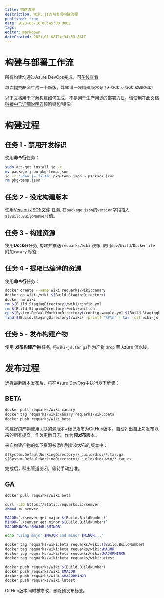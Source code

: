 ```yaml
---
title: 构建流程
description: Wiki.js的可复现构建流程
published: true
date: 2023-03-16T08:45:00.000Z
tags: 
editor: markdown
dateCreated: 2023-01-08T10:34:53.861Z
---
```


# 构建与部署工作流

所有构建均通过Azure DevOps完成，可[在线查看](https://dev.azure.com/requarks/wiki/_build?definitionId=9).

每次提交都会生成一个新版，并递增一次构建版本号 *(大版本.小版本.构建版本)*

以下文档用于了解构建如何生成，不是用于生产用途的部署方法。请使用[在此文档链接中已详细说明的](/install)预购键包/镜像。

# 构建过程

## 任务 1 - 禁用开发标识

使用**命令行**任务：

```bash
sudo apt-get install jq -y
mv package.json pkg-temp.json
jq -r '.dev |= false' pkg-temp.json > package.json
rm pkg-temp.json
```

## 任务 2 - 设定构建版本

使用[Version JSON文件](https://github.com/rfennell/AzurePipelines/wiki/Version-Assemblies-and-Packages-Tasks) 任务, 在`package.json`的`version`字段插入`$(Build.BuildNumber)`值。

## 任务 3 - 构建资源
使用**Docker**任务, 构建并推送 `requarks/wiki` 镜像, 使用`dev/build/Dockerfile`附加`canary` 标签

## 任务 4 - 提取已编译的资源

使用**命令行**任务：


```bash
docker create --name wiki requarks/wiki:canary
docker cp wiki:/wiki $(Build.StagingDirectory)
docker rm wiki
rm $(Build.StagingDirectory)/wiki/config.yml
rm $(Build.StagingDirectory)/wiki/wait.sh
cp $(System.DefaultWorkingDirectory)/config.sample.yml $(Build.StagingDirectory)/wiki/config.sample.yml
find $(Build.StagingDirectory)/wiki/ -printf "%P\n" | tar -czf wiki-js.tar.gz --no-recursion -C $(Build.StagingDirectory)/wiki/ -T -
```

## 任务 5 - 发布构建产物

使用 **发布构建产物** 任务, 将`wiki-js.tar.gz`作为产物 `drop` 至 Azure 流水线。

# 发布过程

选择最新版本发布后，将在Azure DevOps中执行以下步骤：

## BETA

```bash
docker pull requarks/wiki:canary
docker tag requarks/wiki:canary requarks/wiki:beta
docker push requarks/wiki:beta
```

构建好的产物使用关联的源版本+标记发布为GitHub版本。自动列出自上次发布以来的所有提交，作为更新日志。作为**预发布**版本。

来自构建产物的如下资源被添加到此次发布的版本中：
```
$(System.DefaultWorkingDirectory)/_build/drop/*.tar.gz
$(System.DefaultWorkingDirectory)/_build/drop-win/*.tar.gz
```

完成后，释出管道关闭，等待手动批准。

## GA

```bash
docker pull requarks/wiki:beta

curl -LJO https://static.requarks.io/semver
chmod +x semver

MAJOR=`./semver get major $(Build.BuildNumber)`
MINOR=`./semver get minor $(Build.BuildNumber)`
MAJORMINOR="$MAJOR.$MINOR"

echo "Using major $MAJOR and minor $MINOR..."

docker tag requarks/wiki:beta requarks/wiki:$(Build.BuildNumber)
docker tag requarks/wiki:beta requarks/wiki:$MAJOR
docker tag requarks/wiki:beta requarks/wiki:$MAJORMINOR
docker tag requarks/wiki:beta requarks/wiki:latest

docker push requarks/wiki:$(Build.BuildNumber)
docker push requarks/wiki:$MAJOR
docker push requarks/wiki:$MAJORMINOR
docker push requarks/wiki:latest
```

GitHub版本同时被修改，删除预发布标志。
